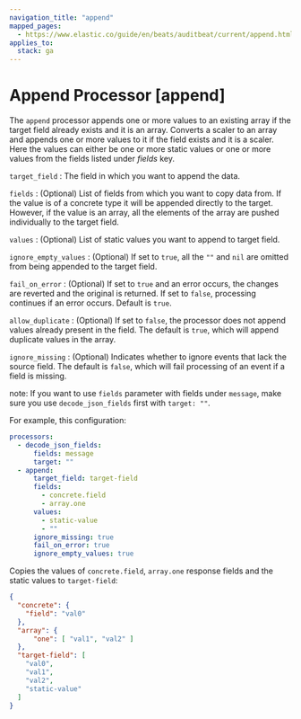 ```yaml
---
navigation_title: "append"
mapped_pages:
  - https://www.elastic.co/guide/en/beats/auditbeat/current/append.html
applies_to:
  stack: ga
---
```


# Append Processor [append]


The `append` processor appends one or more values to an existing array if the target field already exists and it is an array. Converts a scaler to an array and appends one or more values to it if the field exists and it is a scaler. Here the values can either be one or more static values or one or more values from the fields listed under *fields* key.

`target_field`
:   The field in which you want to append the data.

`fields`
:   (Optional) List of fields from which you want to copy data from. If the value is of a concrete type it will be appended directly to the target. However, if the value is an array, all the elements of the array are pushed individually to the target field.

`values`
:   (Optional) List of static values you want to append to target field.

`ignore_empty_values`
:   (Optional) If set to `true`, all the `""` and `nil` are omitted from being appended to the target field.

`fail_on_error`
:   (Optional) If set to `true` and an error occurs, the changes are reverted and the original is returned. If set to `false`, processing continues if an error occurs. Default is `true`.

`allow_duplicate`
:   (Optional) If set to `false`, the processor does not append values already present in the field. The default is `true`, which will append duplicate values in the array.

`ignore_missing`
:   (Optional) Indicates whether to ignore events that lack the source field. The default is `false`, which will fail processing of an event if a field is missing.

note: If you want to use `fields` parameter with fields under `message`, make sure you use `decode_json_fields` first with `target: ""`.

For example, this configuration:

```yaml
processors:
  - decode_json_fields:
      fields: message
      target: ""
  - append:
      target_field: target-field
      fields:
        - concrete.field
        - array.one
      values:
        - static-value
        - ""
      ignore_missing: true
      fail_on_error: true
      ignore_empty_values: true
```

Copies the values of `concrete.field`, `array.one` response fields and the static values to `target-field`:

```json
{
  "concrete": {
    "field": "val0"
  },
  "array": {
      "one": [ "val1", "val2" ]
  },
  "target-field": [
    "val0",
    "val1",
    "val2",
    "static-value"
  ]
}
```

